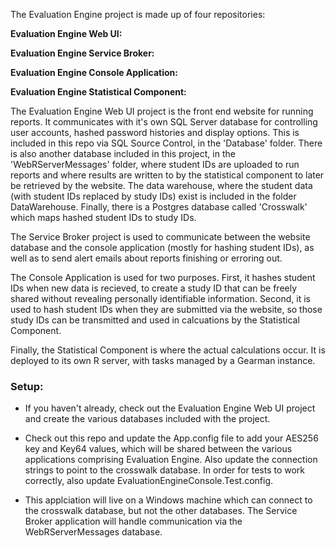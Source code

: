The Evaluation Engine project is made up of four repositories:

**Evaluation Engine Web UI:**
<repo url here>

**Evaluation Engine Service Broker:**
<repo url here>

**Evaluation Engine Console Application:**
<repo url here>

**Evaluation Engine Statistical Component:**
<repo url here>

The Evaluation Engine Web UI project is the front end website for running reports. It communicates with it's own SQL Server database for controlling user accounts, hashed password histories and display options. This is included in this repo via SQL Source Control, in the 'Database' folder. There is also another database included in this project, in the 'WebRServerMessages' folder, where student IDs are uploaded to run reports and where results are written to by the statistical component to later be retrieved by the website. The data warehouse, where the student data (with student IDs replaced by study IDs) exist is included in the folder DataWarehouse. Finally, there is a Postgres database called 'Crosswalk' which maps hashed student IDs to study IDs.

The Service Broker project is used to communicate between the website database and the console application (mostly for hashing student IDs), as well as to send alert emails about reports finishing or erroring out. 

The Console Application is used for two purposes. First, it hashes student IDs when new data is recieved, to create a study ID that can be freely shared without revealing personally identifiable information. Second, it is used to hash student IDs when they are submitted via the website, so those study IDs can be transmitted and used in calcuations by the Statistical Component. 

Finally, the Statistical Component is where the actual calculations occur. It is deployed to its own R server, with tasks managed by a Gearman instance.

### Setup:
* If you haven't already, check out the Evaluation Engine Web UI project and create the various databases included with the project.

* Check out this repo and update the App.config file to add your AES256 key and Key64 values, which will be shared between the various applications comprising Evaluation Engine. Also update the connection strings to point to the crosswalk database. In order for tests to work correctly, also update EvaluationEngineConsole.Test.config.

* This applciation will live on a Windows machine which can connect to the crosswalk database, but not the other databases. The Service Broker application will handle communication via the WebRServerMessages database.